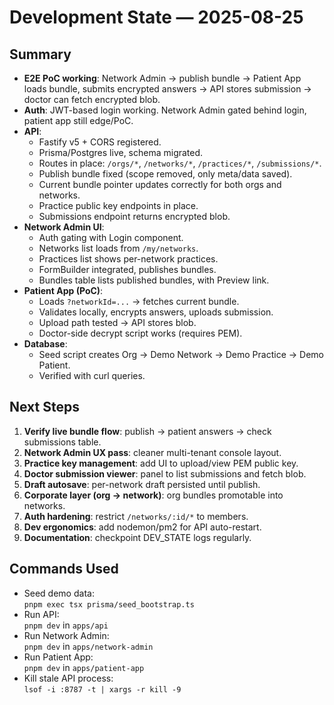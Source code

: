 # Development State — 2025-08-25

## Summary
- **E2E PoC working**: Network Admin → publish bundle → Patient App loads bundle, submits encrypted answers → API stores submission → doctor can fetch encrypted blob.
- **Auth**: JWT-based login working. Network Admin gated behind login, patient app still edge/PoC.
- **API**:
  - Fastify v5 + CORS registered.
  - Prisma/Postgres live, schema migrated.
  - Routes in place: `/orgs/*`, `/networks/*`, `/practices/*`, `/submissions/*`.
  - Publish bundle fixed (scope removed, only meta/data saved).
  - Current bundle pointer updates correctly for both orgs and networks.
  - Practice public key endpoints in place.
  - Submissions endpoint returns encrypted blob.
- **Network Admin UI**:
  - Auth gating with Login component.
  - Networks list loads from `/my/networks`.
  - Practices list shows per-network practices.
  - FormBuilder integrated, publishes bundles.
  - Bundles table lists published bundles, with Preview link.
- **Patient App (PoC)**:
  - Loads `?networkId=...` → fetches current bundle.
  - Validates locally, encrypts answers, uploads submission.
  - Upload path tested → API stores blob.
  - Doctor-side decrypt script works (requires PEM).
- **Database**:
  - Seed script creates Org → Demo Network → Demo Practice → Demo Patient.
  - Verified with curl queries.

## Next Steps
1. **Verify live bundle flow**: publish → patient answers → check submissions table.
2. **Network Admin UX pass**: cleaner multi-tenant console layout.
3. **Practice key management**: add UI to upload/view PEM public key.
4. **Doctor submission viewer**: panel to list submissions and fetch blob.
5. **Draft autosave**: per-network draft persisted until publish.
6. **Corporate layer (org → network)**: org bundles promotable into networks.
7. **Auth hardening**: restrict `/networks/:id/*` to members.
8. **Dev ergonomics**: add nodemon/pm2 for API auto-restart.
9. **Documentation**: checkpoint DEV_STATE logs regularly.

## Commands Used
- Seed demo data:  
  `pnpm exec tsx prisma/seed_bootstrap.ts`
- Run API:  
  `pnpm dev` in `apps/api`
- Run Network Admin:  
  `pnpm dev` in `apps/network-admin`
- Run Patient App:  
  `pnpm dev` in `apps/patient-app`
- Kill stale API process:  
  `lsof -i :8787 -t | xargs -r kill -9`

